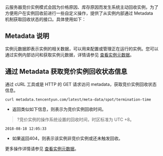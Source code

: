 
云服务器竞价实例模式会因为价格原因、库存原因而发生系统主动回收实例，为了方便用户在实例回收前进行一些自定义操作，提供了从实例内部通过 Metadata 机制获取回收状态的接口。具体使用如下：

## Metadata 说明
实例元数据即表示实例的相关数据，可以用来配置或管理正在运行的实例。您可以通过实例内部访问和获取实例元数据，详情请参见 [查看实例元数据](https://intl.cloud.tencent.com/document/product/213/4934)。


## 通过 Metadata 获取竞价实例回收状态信息
通过 cURL 工具或是 HTTP 的 GET 请求访问 metadata，获取竞价实例回收状态信息。
```
curl metadata.tencentyun.com/latest/meta-data/spot/termination-time
```
- 返回类似如下信息，则表示为竞价实例回收时间。
>?竞价实例的操作系统设置的回收时间，时区标准为 UTC +8。
>
```
2018-08-18 12:05:33
```
- 如果返回404，则表示该实例非竞价实例或还未触发回收。

更多操作详情请参见 [查看实例元数据](https://intl.cloud.tencent.com/document/product/213/4934)。

